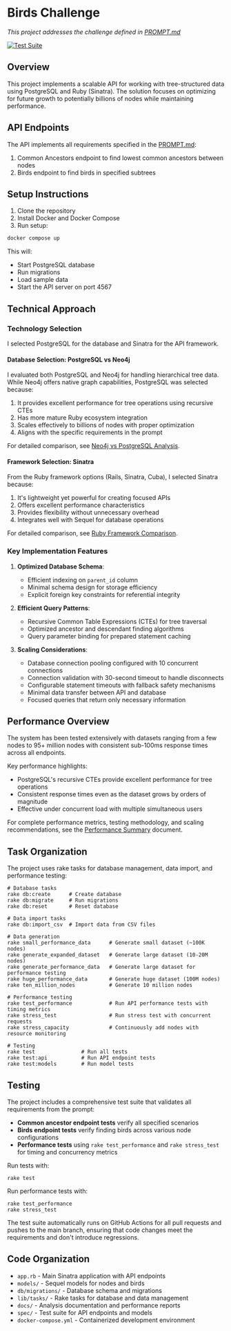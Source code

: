 # Birds Challenge

_This project addresses the challenge defined in [PROMPT.md](docs/PROMPT.md)_

[![Test Suite](https://github.com/brian-gates/birds/actions/workflows/test.yml/badge.svg?branch=add-github-actions)](https://github.com/brian-gates/birds/actions/workflows/test.yml)

## Overview

This project implements a scalable API for working with tree-structured data using PostgreSQL and Ruby (Sinatra). The solution focuses on optimizing for future growth to potentially billions of nodes while maintaining performance.

## API Endpoints

The API implements all requirements specified in the [PROMPT.md](docs/PROMPT.md):

1. Common Ancestors endpoint to find lowest common ancestors between nodes
2. Birds endpoint to find birds in specified subtrees

## Setup Instructions

1. Clone the repository
2. Install Docker and Docker Compose
3. Run setup:

```bash
docker compose up
```

This will:

- Start PostgreSQL database
- Run migrations
- Load sample data
- Start the API server on port 4567

## Technical Approach

### Technology Selection

I selected PostgreSQL for the database and Sinatra for the API framework.

#### Database Selection: PostgreSQL vs Neo4j

I evaluated both PostgreSQL and Neo4j for handling hierarchical tree data. While Neo4j offers native graph capabilities, PostgreSQL was selected because:

1. It provides excellent performance for tree operations using recursive CTEs
2. Has more mature Ruby ecosystem integration
3. Scales effectively to billions of nodes with proper optimization
4. Aligns with the specific requirements in the prompt

For detailed comparison, see [Neo4j vs PostgreSQL Analysis](docs/neoj4-vs-postgres.md).

#### Framework Selection: Sinatra

From the Ruby framework options (Rails, Sinatra, Cuba), I selected Sinatra because:

1. It's lightweight yet powerful for creating focused APIs
2. Offers excellent performance characteristics
3. Provides flexibility without unnecessary overhead
4. Integrates well with Sequel for database operations

For detailed comparison, see [Ruby Framework Comparison](docs/ruby-framework-comparison.md).

### Key Implementation Features

1. **Optimized Database Schema**:

   - Efficient indexing on `parent_id` column
   - Minimal schema design for storage efficiency
   - Explicit foreign key constraints for referential integrity

2. **Efficient Query Patterns**:

   - Recursive Common Table Expressions (CTEs) for tree traversal
   - Optimized ancestor and descendant finding algorithms
   - Query parameter binding for prepared statement caching

3. **Scaling Considerations**:
   - Database connection pooling configured with 10 concurrent connections
   - Connection validation with 30-second timeout to handle disconnects
   - Configurable statement timeouts with fallback safety mechanisms
   - Minimal data transfer between API and database
   - Focused queries that return only necessary information

## Performance Overview

The system has been tested extensively with datasets ranging from a few nodes to 95+ million nodes with consistent sub-100ms response times across all endpoints.

Key performance highlights:

- PostgreSQL's recursive CTEs provide excellent performance for tree operations
- Consistent response times even as the dataset grows by orders of magnitude
- Effective under concurrent load with multiple simultaneous users

For complete performance metrics, testing methodology, and scaling recommendations, see the [Performance Summary](docs/performance-summary.md) document.

## Task Organization

The project uses rake tasks for database management, data import, and performance testing:

```
# Database tasks
rake db:create      # Create database
rake db:migrate     # Run migrations
rake db:reset       # Reset database

# Data import tasks
rake db:import_csv  # Import data from CSV files

# Data generation
rake small_performance_data      # Generate small dataset (~100K nodes)
rake generate_expanded_dataset   # Generate large dataset (10-20M nodes)
rake generate_performance_data   # Generate large dataset for performance testing
rake huge_performance_data       # Generate huge dataset (100M nodes)
rake ten_million_nodes           # Generate 10 million nodes

# Performance testing
rake test_performance            # Run API performance tests with timing metrics
rake stress_test                 # Run stress test with concurrent requests
rake stress_capacity             # Continuously add nodes with resource monitoring

# Testing
rake test               # Run all tests
rake test:api           # Run API endpoint tests
rake test:models        # Run model tests
```

## Testing

The project includes a comprehensive test suite that validates all requirements from the prompt:

- **Common ancestor endpoint tests** verify all specified scenarios
- **Birds endpoint tests** verify finding birds across various node configurations
- **Performance tests** using `rake test_performance` and `rake stress_test` for timing and concurrency metrics

Run tests with:

```
rake test
```

Run performance tests with:

```
rake test_performance
rake stress_test
```

The test suite automatically runs on GitHub Actions for all pull requests and pushes to the main branch, ensuring that code changes meet the requirements and don't introduce regressions.

## Code Organization

- `app.rb` - Main Sinatra application with API endpoints
- `models/` - Sequel models for nodes and birds
- `db/migrations/` - Database schema and migrations
- `lib/tasks/` - Rake tasks for database and data management
- `docs/` - Analysis documentation and performance reports
- `spec/` - Test suite for API endpoints and models
- `docker-compose.yml` - Containerized development environment
